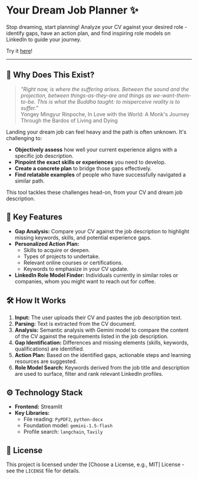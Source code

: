 # Your Dream Job Planner ✨

Stop dreaming, start planning! Analyze your CV against your desired role - identify gaps, have an action plan, and find inspiring role models on LinkedIn to guide your journey.

Try it [here](https://dream-job-planner.streamlit.app)!

---

## 🤔 Why Does This Exist?

><em>"Right now, is where the suffering arises. Between the sound and the projection, between things-as-they-are and things as we-want-them-to-be. This is what the Buddha taught: to misperceive reality is to suffer."</em><br>
> Yongey Mingyur Rinpoche, In Love with the World: A Monk's Journey Through the Bardos of Living and Dying

Landing your dream job can feel heavy and the path is often unknown. It's challenging to:

*   **Objectively assess** how well your current experience aligns with a specific job description.
*   **Pinpoint the exact skills or experiences** you need to develop.
*   **Create a concrete plan** to bridge those gaps effectively.
*   **Find relatable examples** of people who have successfully navigated a similar path.
 
This tool tackles these challenges head-on, from your CV and dream job description.

## 🚀 Key Features

*   **Gap Analysis:** Compare your CV against the job description to highlight missing keywords, skills, and potential experience gaps.
*   **Personalized Action Plan:** 
    *   Skills to acquire or deepen.
    *   Types of projects to undertake.
    *   Relevant online courses or certifications.
    *   Keywords to emphasize in your CV update.
*   **LinkedIn Role Model Finder:** Individuals currently in similar roles or companies, whom you might want to reach out for coffee.

## 🛠️ How It Works

1.  **Input:** The user uploads their CV and pastes the job description text.
2.  **Parsing:** Text is extracted from the CV document.
3.  **Analysis:** Semantic analysis with Gemini model to compare the content of the CV against the requirements listed in the job description.
4.  **Gap Identification:** Differences and missing elements (skills, keywords, qualifications) are identified.
5.  **Action Plan:** Based on the identified gaps, actionable steps and learning resources are suggested.
6.  **Role Model Search:** Keywords derived from the job title and description are used to surface, filter and rank relevant LinkedIn profiles.

## ⚙️ Technology Stack

*   **Frontend:** Streamlit
*   **Key Libraries:**
    *   File reading: `PyPDF2`, `python-docx`
    *   Foundation model: `gemini-1.5-flash`
    *   Profile search: `langchain`, `Tavily`

## 📄 License

This project is licensed under the [Choose a License, e.g., MIT] License - see the `LICENSE` file for details.

